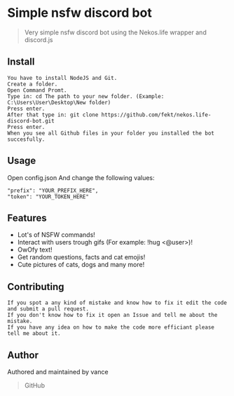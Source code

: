 # Simple nsfw discord bot
> Very simple nsfw discord bot using the Nekos.life wrapper and discord.js

## Install

```
You have to install NodeJS and Git.
Create a folder.
Open Command Promt.
Type in: cd The path to your new folder. (Example: C:\Users\User\Desktop\New folder)
Press enter.
After that type in: git clone https://github.com/fekt/nekos.life-discord-bot.git
Press enter.
When you see all Github files in your folder you installed the bot succesfully.
```

## Usage

Open config.json
And change the following values:

```
"prefix": "YOUR_PREFIX_HERE",
"token": "YOUR_TOKEN_HERE"
```

## Features

* Lot's of NSFW commands!
* Interact with users trough gifs (For example: !hug <@user>)!
* OwOfy text!
* Get random questions, facts and cat emojis!
* Cute pictures of cats, dogs and many more!

## Contributing

```
If you spot a any kind of mistake and know how to fix it edit the code and submit a pull request.
If you don't know how to fix it open an Issue and tell me about the mistake.
If you have any idea on how to make the code more efficiant please tell me about it.
```

## Author

Authored and maintained by vance

> GitHub
